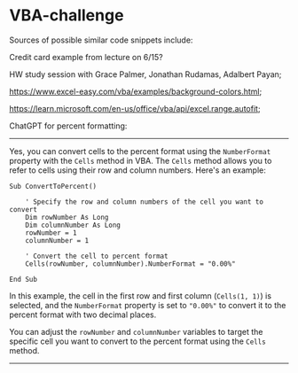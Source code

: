 # VBA-challenge

Sources of possible similar code snippets include:

  Credit card example from lecture on 6/15?

  HW study session with Grace Palmer, Jonathan Rudamas, Adalbert Payan;
  
  https://www.excel-easy.com/vba/examples/background-colors.html;
  
  https://learn.microsoft.com/en-us/office/vba/api/excel.range.autofit;
  

  ChatGPT for percent formatting:
  
------
  Yes, you can convert cells to the percent format using the `NumberFormat` property with the `Cells` method in VBA. The `Cells` method allows you to refer to cells using their row and column numbers. Here's an example:

```vba
Sub ConvertToPercent()

    ' Specify the row and column numbers of the cell you want to convert
    Dim rowNumber As Long
    Dim columnNumber As Long
    rowNumber = 1
    columnNumber = 1
    
    ' Convert the cell to percent format
    Cells(rowNumber, columnNumber).NumberFormat = "0.00%"

End Sub
```

In this example, the cell in the first row and first column (`Cells(1, 1)`) is selected, and the `NumberFormat` property is set to `"0.00%"` to convert it to the percent format with two decimal places.

You can adjust the `rowNumber` and `columnNumber` variables to target the specific cell you want to convert to the percent format using the `Cells` method.

------
